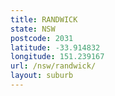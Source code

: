 ```yaml
---
title: RANDWICK
state: NSW
postcode: 2031
latitude: -33.914832
longitude: 151.239167
url: /nsw/randwick/
layout: suburb
---
```

